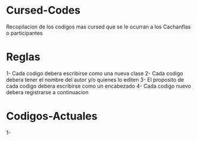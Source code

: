 # Cursed-Codes
Recopilacion de los codigos mas cursed que se le ocurran a los Cachanflas o participantes

# Reglas
1- Cada codigo debera escribirse como una nueva clase
2- Cada codigo debera tener el nombre del autor y/o quienes lo editen
3- El proposito de cada codigo debera escribirse como un encabezado
4- Cada codigo nuevo debera registrarse a continuacion 

# Codigos-Actuales
1- 
